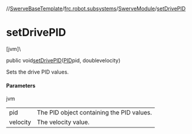 //[SwerveBaseTemplate](../../../index.md)/[frc.robot.subsystems](../index.md)/[SwerveModule](index.md)/[setDrivePID](set-drive-p-i-d.md)

# setDrivePID

[jvm]\

public void[setDrivePID](set-drive-p-i-d.md)([PID](../../frc.robot.utils/-p-i-d/index.md)pid, doublevelocity)

Sets the drive PID values.

#### Parameters

jvm

| | |
|---|---|
| pid | The PID object containing the PID values. |
| velocity | The velocity value. |
